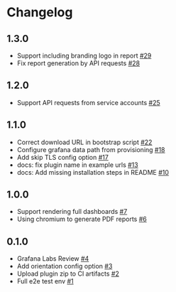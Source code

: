 # Changelog

## 1.3.0

- Support including branding logo in report [#29](https://github.com/mahendrapaipuri/grafana-dashboard-reporter-app/pull/29)
- Fix report generation by API requests [#28](https://github.com/mahendrapaipuri/grafana-dashboard-reporter-app/pull/28)

## 1.2.0

- Support API requests from service accounts [#25](https://github.com/mahendrapaipuri/grafana-dashboard-reporter-app/pull/25)

## 1.1.0

- Correct download URL in bootstrap script [#22](https://github.com/mahendrapaipuri/grafana-dashboard-reporter-app/pull/22)
- Configure grafana data path from provisioning [#18](https://github.com/mahendrapaipuri/grafana-dashboard-reporter-app/pull/18)
- Add skip TLS config option [#17](https://github.com/mahendrapaipuri/grafana-dashboard-reporter-app/pull/17)
- docs: fix plugin name in example urls [#13](https://github.com/mahendrapaipuri/grafana-dashboard-reporter-app/pull/13)
- docs: Add missing installation steps in README [#10](https://github.com/mahendrapaipuri/grafana-dashboard-reporter-app/pull/10)

## 1.0.0

- Support rendering full dashboards [#7](https://github.com/mahendrapaipuri/grafana-dashboard-reporter-app/pull/7)
- Using chromium to generate PDF reports [#6](https://github.com/mahendrapaipuri/grafana-dashboard-reporter-app/pull/6)

## 0.1.0

- Grafana Labs Review [#4](https://github.com/mahendrapaipuri/grafana-dashboard-reporter-app/pull/4)
- Add orientation config option [#3](https://github.com/mahendrapaipuri/grafana-dashboard-reporter-app/pull/3)
- Upload plugin zip to CI artifacts [#2](https://github.com/mahendrapaipuri/grafana-dashboard-reporter-app/pull/2)
- Full e2e test env [#1](https://github.com/mahendrapaipuri/grafana-dashboard-reporter-app/pull/1)
